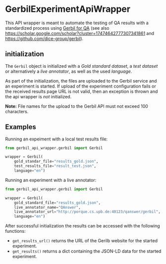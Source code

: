 # GerbilExperimentApiWrapper

This API wrapper is meant to automate the testing of QA results with a standardized process
using [Gerbil for QA](http://gerbil-qa.aksw.org/gerbil/) 
(see also https://scholar.google.com/scholar?cluster=17474642777307341861 and https://github.com/dice-group/gerbil).

## initialization

The `Gerbil` object is initialized with a *Gold standard dataset*, 
a *test dataset* or alternatively a *live annotator*, as well as the used *language*. 

As part of the initialization, the files are uploaded to the Gerbil service and an experiment
is started. 
If upload of the experiment configuration fails or the received results page URL is not valid, 
then an exception is thrown and the api wrapper is *not* initialized.

**Note:** File names for the upload to the Gerbil API must not exceed 100 characters.

## Examples

Running an expeiment with a local test results file: 

```python
from gerbil_api_wrapper.gerbil import Gerbil

wrapper = Gerbil(
    gold_standar_file="results_gold.json",
    test_results_file="result_test.json",
    language="en")
```

Running an experiment with a live annotator: 

```python
from gerbil_api_wrapper.gerbil import Gerbil

wrapper = Gerbil(
    gold_standard_file="results_gold.json",
    live_annotator_name="QAnswer",
    live_annotator_url="http://porque.cs.upb.de:40123/qanswer/gerbil",
    language="en")
```

After successful initialization the results can be accessed with the following functions: 

* `get_results_url()` returns the URL of the Gerilb website for the started experiment.
* `get_results()` returns a dict containing the JSON-LD data for the started experiment.


